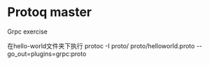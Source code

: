 # Protoq master
Grpc exercise 

在hello-world文件夹下执行
protoc -I proto/ proto/helloworld.proto --go_out=plugins=grpc:proto